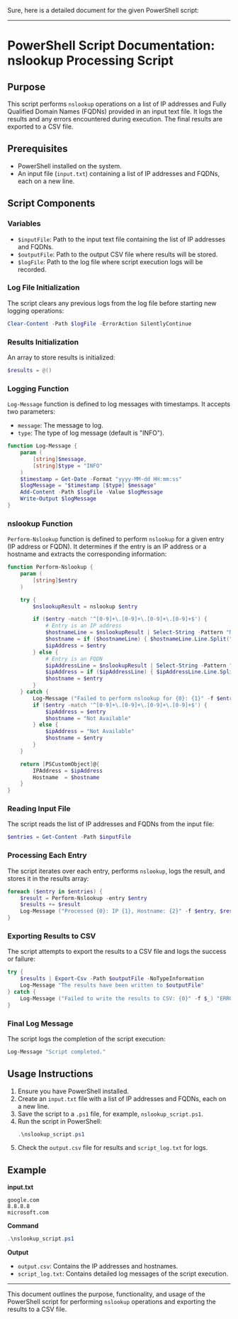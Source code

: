 Sure, here is a detailed document for the given PowerShell script:

---

# PowerShell Script Documentation: nslookup Processing Script

## Purpose
This script performs `nslookup` operations on a list of IP addresses and Fully Qualified Domain Names (FQDNs) provided in an input text file. It logs the results and any errors encountered during execution. The final results are exported to a CSV file.

## Prerequisites
- PowerShell installed on the system.
- An input file (`input.txt`) containing a list of IP addresses and FQDNs, each on a new line.

## Script Components

### Variables
- `$inputFile`: Path to the input text file containing the list of IP addresses and FQDNs.
- `$outputFile`: Path to the output CSV file where results will be stored.
- `$logFile`: Path to the log file where script execution logs will be recorded.

### Log File Initialization
The script clears any previous logs from the log file before starting new logging operations:
```powershell
Clear-Content -Path $logFile -ErrorAction SilentlyContinue
```

### Results Initialization
An array to store results is initialized:
```powershell
$results = @()
```

### Logging Function
`Log-Message` function is defined to log messages with timestamps. It accepts two parameters:
- `message`: The message to log.
- `type`: The type of log message (default is "INFO").
```powershell
function Log-Message {
    param (
        [string]$message,
        [string]$type = "INFO"
    )
    $timestamp = Get-Date -Format "yyyy-MM-dd HH:mm:ss"
    $logMessage = "$timestamp [$type] $message"
    Add-Content -Path $logFile -Value $logMessage
    Write-Output $logMessage
}
```

### nslookup Function
`Perform-Nslookup` function is defined to perform `nslookup` for a given entry (IP address or FQDN). It determines if the entry is an IP address or a hostname and extracts the corresponding information:
```powershell
function Perform-Nslookup {
    param (
        [string]$entry
    )

    try {
        $nslookupResult = nslookup $entry

        if ($entry -match '^[0-9]+\.[0-9]+\.[0-9]+\.[0-9]+$') {
            # Entry is an IP address
            $hostnameLine = $nslookupResult | Select-String -Pattern "Name:"
            $hostname = if ($hostnameLine) { $hostnameLine.Line.Split(" ")[-1].Trim() } else { "Not Available" }
            $ipAddress = $entry
        } else {
            # Entry is an FQDN
            $ipAddressLine = $nslookupResult | Select-String -Pattern "Address:"
            $ipAddress = if ($ipAddressLine) { $ipAddressLine.Line.Split(" ")[-1].Trim() } else { "Not Available" }
            $hostname = $entry
        }
    } catch {
        Log-Message ("Failed to perform nslookup for {0}: {1}" -f $entry, $_) "ERROR"
        if ($entry -match '^[0-9]+\.[0-9]+\.[0-9]+\.[0-9]+$') {
            $ipAddress = $entry
            $hostname = "Not Available"
        } else {
            $ipAddress = "Not Available"
            $hostname = $entry
        }
    }

    return [PSCustomObject]@{
        IPAddress = $ipAddress
        Hostname  = $hostname
    }
}
```

### Reading Input File
The script reads the list of IP addresses and FQDNs from the input file:
```powershell
$entries = Get-Content -Path $inputFile
```

### Processing Each Entry
The script iterates over each entry, performs `nslookup`, logs the result, and stores it in the results array:
```powershell
foreach ($entry in $entries) {
    $result = Perform-Nslookup -entry $entry
    $results += $result
    Log-Message ("Processed {0}: IP {1}, Hostname: {2}" -f $entry, $result.IPAddress, $result.Hostname)
}
```

### Exporting Results to CSV
The script attempts to export the results to a CSV file and logs the success or failure:
```powershell
try {
    $results | Export-Csv -Path $outputFile -NoTypeInformation
    Log-Message "The results have been written to $outputFile"
} catch {
    Log-Message ("Failed to write the results to CSV: {0}" -f $_) "ERROR"
}
```

### Final Log Message
The script logs the completion of the script execution:
```powershell
Log-Message "Script completed."
```

## Usage Instructions
1. Ensure you have PowerShell installed.
2. Create an `input.txt` file with a list of IP addresses and FQDNs, each on a new line.
3. Save the script to a `.ps1` file, for example, `nslookup_script.ps1`.
4. Run the script in PowerShell:
   ```powershell
   .\nslookup_script.ps1
   ```
5. Check the `output.csv` file for results and `script_log.txt` for logs.

## Example
**input.txt**
```
google.com
8.8.8.8
microsoft.com
```

**Command**
```powershell
.\nslookup_script.ps1
```

**Output**
- `output.csv`: Contains the IP addresses and hostnames.
- `script_log.txt`: Contains detailed log messages of the script execution.

---

This document outlines the purpose, functionality, and usage of the PowerShell script for performing `nslookup` operations and exporting the results to a CSV file.
